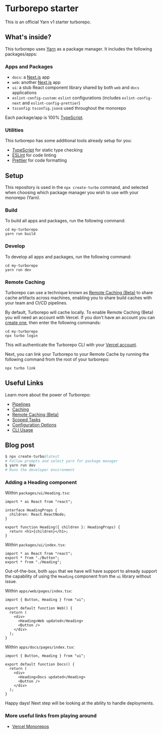 # Turborepo starter

This is an official Yarn v1 starter turborepo.

## What's inside?

This turborepo uses [Yarn](https://classic.yarnpkg.com/lang/en/) as a package manager. It includes the following packages/apps:

### Apps and Packages

- `docs`: a [Next.js](https://nextjs.org) app
- `web`: another [Next.js](https://nextjs.org) app
- `ui`: a stub React component library shared by both `web` and `docs` applications
- `eslint-config-custom`: `eslint` configurations (includes `eslint-config-next` and `eslint-config-prettier`)
- `tsconfig`: `tsconfig.json`s used throughout the monorepo

Each package/app is 100% [TypeScript](https://www.typescriptlang.org/).

### Utilities

This turborepo has some additional tools already setup for you:

- [TypeScript](https://www.typescriptlang.org/) for static type checking
- [ESLint](https://eslint.org/) for code linting
- [Prettier](https://prettier.io) for code formatting

## Setup

This repository is used in the `npx create-turbo` command, and selected when choosing which package manager you wish to use with your monorepo (Yarn).

### Build

To build all apps and packages, run the following command:

```
cd my-turborepo
yarn run build
```

### Develop

To develop all apps and packages, run the following command:

```
cd my-turborepo
yarn run dev
```

### Remote Caching

Turborepo can use a technique known as [Remote Caching (Beta)](https://turborepo.org/docs/core-concepts/remote-caching) to share cache artifacts across machines, enabling you to share build caches with your team and CI/CD pipelines.

By default, Turborepo will cache locally. To enable Remote Caching (Beta) you will need an account with Vercel. If you don't have an account you can [create one](https://vercel.com/signup), then enter the following commands:

```
cd my-turborepo
npx turbo login
```

This will authenticate the Turborepo CLI with your [Vercel account](https://vercel.com/docs/concepts/personal-accounts/overview).

Next, you can link your Turborepo to your Remote Cache by running the following command from the root of your turborepo:

```
npx turbo link
```

## Useful Links

Learn more about the power of Turborepo:

- [Pipelines](https://turborepo.org/docs/core-concepts/pipelines)
- [Caching](https://turborepo.org/docs/core-concepts/caching)
- [Remote Caching (Beta)](https://turborepo.org/docs/core-concepts/remote-caching)
- [Scoped Tasks](https://turborepo.org/docs/core-concepts/scopes)
- [Configuration Options](https://turborepo.org/docs/reference/configuration)
- [CLI Usage](https://turborepo.org/docs/reference/command-line-reference)

## Blog post

```s
$ npx create-turbo@latest
# Follow prompts and select yarn for package manager
$ yarn run dev
# Runs the developer environment
```

### Adding a Heading component

Within `packages/ui/Heading.tsx`:

```tsx
import * as React from "react";

interface HeadingProps {
  children: React.ReactNode;
}

export function Heading({ children }: HeadingProps) {
  return <h1>{children}</h1>;
}
```

Within `packages/ui/index.tsx`:

```tsx
import * as React from "react";
export * from "./Button";
export * from "./Heading";
```

Out-of-the-box, both `apps` that we have will have support to already support the capability of using the `Heading` component from the `ui` library without issue.

Within `apps/web/pages/index.tsx`:

```tsx
import { Button, Heading } from "ui";

export default function Web() {
  return (
    <div>
      <Heading>Web updated</Heading>
      <Button />
    </div>
  );
}
```

Within `apps/docs/pages/index.tsx`:

```tsx
import { Button, Heading } from "ui";

export default function Docs() {
  return (
    <div>
      <Heading>Docs updated</Heading>
      <Button />
    </div>
  );
}
```

Happy days! Next step will be looking at the ability to handle deployments.

### More useful links from playing around

- [Vercel Monorepos](https://vercel.com/docs/concepts/git/monorepos)
